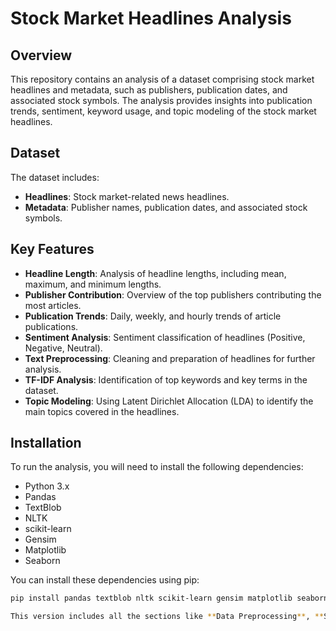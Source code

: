 # Stock Market Headlines Analysis

## Overview
This repository contains an analysis of a dataset comprising stock market headlines and metadata, such as publishers, publication dates, and associated stock symbols. The analysis provides insights into publication trends, sentiment, keyword usage, and topic modeling of the stock market headlines.

## Dataset
The dataset includes:
- **Headlines**: Stock market-related news headlines.
- **Metadata**: Publisher names, publication dates, and associated stock symbols.

## Key Features
- **Headline Length**: Analysis of headline lengths, including mean, maximum, and minimum lengths.
- **Publisher Contribution**: Overview of the top publishers contributing the most articles.
- **Publication Trends**: Daily, weekly, and hourly trends of article publications.
- **Sentiment Analysis**: Sentiment classification of headlines (Positive, Negative, Neutral).
- **Text Preprocessing**: Cleaning and preparation of headlines for further analysis.
- **TF-IDF Analysis**: Identification of top keywords and key terms in the dataset.
- **Topic Modeling**: Using Latent Dirichlet Allocation (LDA) to identify the main topics covered in the headlines.

## Installation

To run the analysis, you will need to install the following dependencies:
- Python 3.x
- Pandas
- TextBlob
- NLTK
- scikit-learn
- Gensim
- Matplotlib
- Seaborn

You can install these dependencies using pip:

```bash
pip install pandas textblob nltk scikit-learn gensim matplotlib seaborn

This version includes all the sections like **Data Preprocessing**, **Sentiment Analysis**, **Keyword Extraction**, **Topic Modeling**, **Publication Trends**, etc., in the markdown code block format. You can copy this into your `README.md` file for your project.
